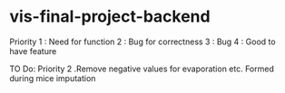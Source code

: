 # vis-final-project-backend


Priority 
1 : Need for function
2 : Bug for correctness
3 : Bug
4 : Good to have feature

TO Do:
Priority 2 .Remove negative values for evaporation etc. Formed during mice imputation


